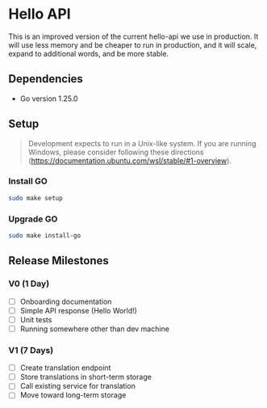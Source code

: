 # Hello API
This is an improved version of the current hello-api we use in production. It will use less memory and be cheaper to run in production, and it will scale, expand to additional words, and be more stable.

## Dependencies
- Go version 1.25.0

## Setup
> Development expects to run in a Unix-like system. If you are running Windows, please consider following these directions (https://documentation.ubuntu.com/wsl/stable/#1-overview).

### Install GO
```bash
sudo make setup
```

### Upgrade GO
```bash
sudo make install-go
```

## Release Milestones

### V0 (1 Day)
- [ ] Onboarding documentation
- [ ] Simple API response (Hello World!)
- [ ] Unit tests
- [ ] Running somewhere other than dev machine

### V1 (7 Days)
- [ ] Create translation endpoint
- [ ] Store translations in short-term storage
- [ ] Call existing service for translation
- [ ] Move toward long-term storage
